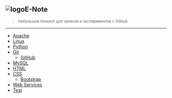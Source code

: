 <h2><img src="{{ site.baseurl }/i/enote_logo.png" alt="logo" />E-Note</h2>

> <small>Небольшой блокнот для записей и экспериментов с GitHub.</small>

---

- [Apache](apache)
- [Linux](linux)
- [Python](python)
- [Git](git)
  - [GitHub](git/github)
- [MySQL](mysql)
- [HTML](html)
- [CSS](css)
  - [Bootstrap](css/bootstrap)
- [Web Services](web-services)
- [Test](test)


